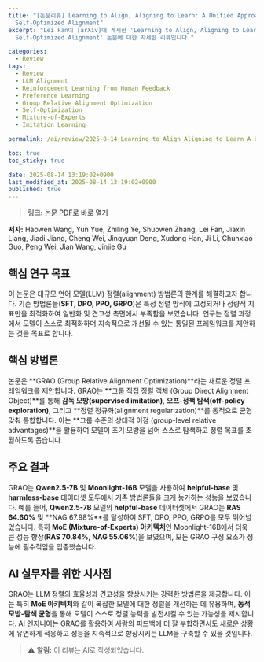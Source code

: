 ```yaml
---
title: "[논문리뷰] Learning to Align, Aligning to Learn: A Unified Approach for
  Self-Optimized Alignment"
excerpt: "Lei Fan이 [arXiv]에 게시한 'Learning to Align, Aligning to Learn: A Unified Approach for
  Self-Optimized Alignment' 논문에 대한 자세한 리뷰입니다."

categories:
  - Review
tags:
  - Review
  - LLM Alignment
  - Reinforcement Learning from Human Feedback
  - Preference Learning
  - Group Relative Alignment Optimization
  - Self-Optimization
  - Mixture-of-Experts
  - Imitation Learning

permalink: /ai/review/2025-8-14-Learning_to_Align_Aligning_to_Learn_A_Unified_Approach_for_Self-Optimized_Alignment/

toc: true
toc_sticky: true

date: 2025-08-14 13:19:02+0900
last_modified_at: 2025-08-14 13:19:02+0900
published: true
---
```

> **링크:** [논문 PDF로 바로 열기](https://arxiv.org/abs/2508.07750)

**저자:** Haowen Wang, Yun Yue, Zhiling Ye, Shuowen Zhang, Lei Fan, Jiaxin Liang, Jiadi Jiang, Cheng Wei, Jingyuan Deng, Xudong Han, Ji Li, Chunxiao Guo, Peng Wei, Jian Wang, Jinjie Gu



## 핵심 연구 목표
이 논문은 대규모 언어 모델(LLM) 정렬(alignment) 방법론의 한계를 해결하고자 합니다. 기존 방법론들(**SFT, DPO, PPO, GRPO**)은 특정 정렬 방식에 고정되거나 정량적 지표만을 최적화하여 일반화 및 견고성 측면에서 부족함을 보였습니다. 연구는 정렬 과정에서 모델이 스스로 최적화하며 지속적으로 개선될 수 있는 통일된 프레임워크를 제안하는 것을 목표로 합니다.

## 핵심 방법론
논문은 **GRAO (Group Relative Alignment Optimization)**라는 새로운 정렬 프레임워크를 제안합니다. GRAO는 **그룹 직접 정렬 객체 (Group Direct Alignment Object)**를 통해 **감독 모방(supervised imitation)**, **오프-정책 탐색(off-policy exploration)**, 그리고 **정렬 정규화(alignment regularization)**를 동적으로 균형 맞춰 통합합니다. 이는 **그룹 수준의 상대적 이점 (group-level relative advantages)**을 활용하여 모델이 초기 모방을 넘어 스스로 탐색하고 정렬 목표를 초월하도록 돕습니다.

## 주요 결과
GRAO는 **Qwen2.5-7B** 및 **Moonlight-16B** 모델을 사용하여 **helpful-base** 및 **harmless-base** 데이터셋 모두에서 기존 방법론들을 크게 능가하는 성능을 보였습니다. 예를 들어, **Qwen2.5-7B** 모델의 **helpful-base** 데이터셋에서 GRAO는 **RAS 64.60%** 및 **NAG 67.98%**를 달성하여 SFT, DPO, PPO, GRPO를 모두 뛰어넘었습니다. 특히 **MoE (Mixture-of-Experts) 아키텍처**인 Moonlight-16B에서 더욱 큰 성능 향상(**RAS 70.84%, NAG 55.06%**)을 보였으며, 모든 GRAO 구성 요소가 성능에 필수적임을 입증했습니다.

## AI 실무자를 위한 시사점
GRAO는 LLM 정렬의 효율성과 견고성을 향상시키는 강력한 방법론을 제공합니다. 이는 특히 **MoE 아키텍처**와 같이 복잡한 모델에 대한 정렬을 개선하는 데 유용하며, **동적 모방-탐색 균형**을 통해 모델이 스스로 정렬 능력을 발전시킬 수 있는 가능성을 제시합니다. AI 엔지니어는 GRAO를 활용하여 사람의 피드백에 더 잘 부합하면서도 새로운 상황에 유연하게 적응하고 성능을 지속적으로 향상시키는 LLM을 구축할 수 있을 것입니다.

> ⚠️ **알림:** 이 리뷰는 AI로 작성되었습니다.